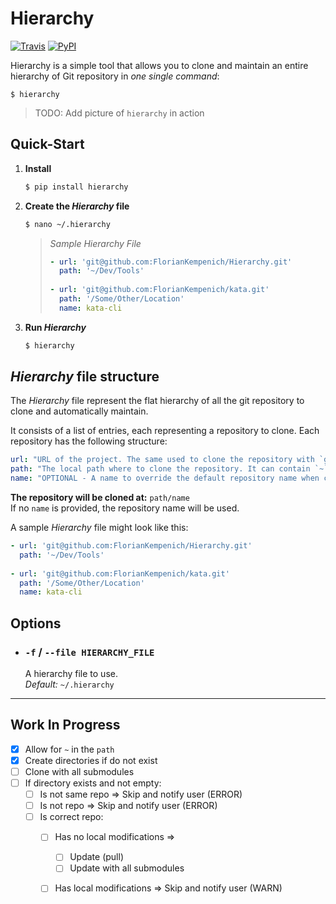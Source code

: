 # Hierarchy
[![Travis](https://img.shields.io/travis/FlorianKempenich/hierarchy.svg)](https://travis-ci.org/FlorianKempenich/hierarchy) [![PyPI](https://img.shields.io/pypi/v/hierarchy.svg)](https://pypi.org/project/hierarchy/)

Hierarchy is a simple tool that allows you to clone and maintain an entire hierarchy of Git repository in _one single command_:
```
$ hierarchy
```
> TODO: Add picture of `hierarchy` in action

## Quick-Start

1. **Install**
   ```bash
   $ pip install hierarchy
   ```

2. **Create the _Hierarchy_ file**
   ```bash
   $ nano ~/.hierarchy
   ```

   > _Sample Hierarchy File_
   > ```yaml
   > - url: 'git@github.com:FlorianKempenich/Hierarchy.git'
   >   path: '~/Dev/Tools'
   >   
   > - url: 'git@github.com:FlorianKempenich/kata.git'
   >   path: '/Some/Other/Location'
   >   name: kata-cli
   > ```

3. **Run _Hierarchy_**
   ```bash
   $ hierarchy
   ```

## _Hierarchy_ file structure

The _Hierarchy_ file represent the flat hierarchy of all the git repository to clone and automatically maintain. 

It consists of a list of entries, each representing a repository to clone.  Each repository has the following structure:
```yaml
url: "URL of the project. The same used to clone the repository with `git clone`"
path: "The local path where to clone the repository. It can contain `~` to represent HOME"
name: "OPTIONAL - A name to override the default repository name when cloning"
```

**The repository will be cloned at:** `path/name`  
If no `name` is provided, the repository name will be used.


A sample _Hierarchy_ file might look like this:
```yaml
- url: 'git@github.com:FlorianKempenich/Hierarchy.git'
  path: '~/Dev/Tools'
  
- url: 'git@github.com:FlorianKempenich/kata.git'
  path: '/Some/Other/Location'
  name: kata-cli
```

## Options

* ### `-f` / `--file HIERARCHY_FILE`
  A hierarchy file to use.  
  _Default:_ `~/.hierarchy`



---
## Work In Progress

- [x] Allow for `~` in the `path`
- [x] Create directories if do not exist
- [ ] Clone with all submodules
- [ ] If directory exists and not empty:
    - [ ] Is not same repo => Skip and notify user (ERROR)
    - [ ] Is not repo => Skip and notify user (ERROR)
    - [ ] Is correct repo:
        - [ ] Has no local modifications =>
            - [ ] Update (pull)
            - [ ] Update with all submodules
        - [ ] Has local modifications => Skip and notify user (WARN)


